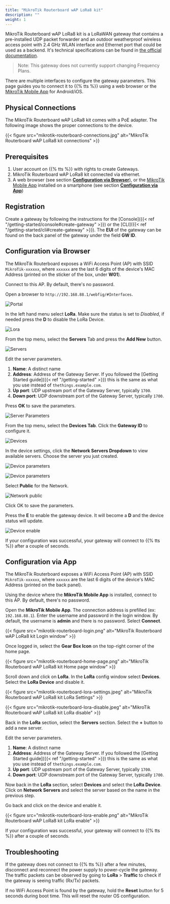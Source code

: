 ```yaml
---
title: "MikroTik Routerboard wAP LoRa8 kit"
description: ""
weight: 1
---
```


MikroTik Routerboard wAP LoRa8 kit is a LoRaWAN gateway that contains a pre-installed UDP packet forwarder and an outdoor weatherproof wireless access point with 2.4 GHz WLAN interface and Ethernet port that could be used as a backend. It's technical specifications can be found in [the official documentation](https://mikrotik.com/product/wap_lora8_kit). 

> Note: This gateway does not currently support changing Frequency Plans.

There are multiple interfaces to configure the gateway parameters. This page guides you to connect it to {{% tts %}} using a web browser or the [MikroTik Mobile App](https://mikrotik.com/mobile_app) for Android/iOS.

## Physical Connections

The MikroTik Routerboard wAP LoRa8 kit comes with a PoE adapter. The following image shows the proper connections to the device.

{{< figure src="mikrotik-routerboard-connections.jpg" alt="MikroTik Routerboard wAP LoRa8 kit connections" >}}

## Prerequisites

1. User account on {{% tts %}} with rights to create Gateways.
2. MikroTik Routerboard wAP LoRa8 kit connected via ethernet.
3. A web browser (see section [**Configuration via Browser**](#configuration-via-browser)), or the [MikroTik Mobile App](https://mikrotik.com/mobile_app) installed on a smartphone (see section [**Configuration via App**](#configuration-via-app))

## Registration

Create a gateway by following the instructions for the [Console]({{< ref "/getting-started/console#create-gateway" >}}) or the [CLI]({{< ref "/getting-started/cli#create-gateway" >}}). The **EUI** of the gateway can be found on the back panel of the gateway under the field **GW ID**.

## Configuration via Browser

The MikroTik Routerboard exposes a WiFi Access Point (AP) with SSID `MikroTik-xxxxxx`, where `xxxxxx` are the last 6 digits of the device's MAC Address (printed on the sticker of the box, under **W01**).

Connect to this AP. By default, there's no password.

Open a browser to `http://192.168.88.1/webfig/#Interfaces`.

![Portal](portal.png)

In the left hand menu select **LoRa**. Make sure the status is set to *Disabled*, if needed press the **D** to disable the LoRa Device.

![Lora](portal-lora.png)

From the top menu, select the **Servers** Tab and press the **Add New** button.

![Servers](servers.png)

Edit the server parameters.

1. **Name**: A distinct name 
2. **Address**: Address of the Gateway Server. If you followed the [Getting Started guide]({{< ref "/getting-started" >}}) this is the same as what you use instead of `thethings.example.com`.
3. **Up port**: UDP upstream port of the Gateway Server, typically `1700`.
4. **Down port**: UDP downstream port of the Gateway Server, typically `1700`.

Press **OK** to save the parameters.

![Server Parameters](parameters.png)

From the top menu, select the **Devices Tab**. Click the **Gateway ID** to configure it.

![Devices](portal-lora-disable.png)

In the device settings, click the **Network Servers Dropdown** to view available servers. Choose the server you just created.

![Device parameters](device-parameters.png)

![Device parameters](device-parameters-selected.png)

Select **Public** for the Network.

![Network public](public.png)


Click OK to save the parameters.

Press the **E** to enable the gateway device. It will become a **D** and the device status will update.

![Device enable](portal-lora-enable.png)

If your configuration was successful, your gateway will connect to {{% tts %}} after a couple of seconds.

## Configuration via App

The MikroTik Routerboard exposes a WiFi Access Point (AP) with SSID `MikroTik-xxxxxx`, where `xxxxxx` are the last 6 digits of the device's MAC Address (printed on the back panel).

Using the device where the **MikroTik Mobile App** is installed, connect to this AP. By default, there's no password.

Open the **MikroTik Mobile App**. The connection address is prefilled (ex: `192.168.88.1`). Enter the username and password in the login window. By default, the username is **admin** and there is no password. Select **Connect**.

{{< figure src="mikrotik-routerboard-login.png" alt="MikroTik Routerboard wAP LoRa8 kit Login window" >}}

Once logged in, select the **Gear Box Icon** on the top-right corner of the home page.

{{< figure src="mikrotik-routerboard-home-page.png" alt="MikroTik Routerboard wAP LoRa8 kit Home page window" >}}

Scroll down and click on **LoRa**. In the **LoRa** config window select **Devices**. Select the **LoRa Device** and disable it.

{{< figure src="mikrotik-routerboard-lora-settings.jpeg" alt="MikroTik Routerboard wAP LoRa8 kit LoRa Settings" >}}

{{< figure src="mikrotik-routerboard-lora-disable.jpeg" alt="MikroTik Routerboard wAP LoRa8 kit LoRa disable" >}}

Back in the **LoRa** section, select the **Servers** section. Select the **+** button to add a new server. 

Edit the server parameters.

1. **Name**: A distinct name 
2. **Address**: Address of the Gateway Server. If you followed the [Getting Started guide]({{< ref "/getting-started" >}}) this is the same as what you use instead of `thethings.example.com`.
3. **Up port**: UDP upstream port of the Gateway Server, typically `1700`.
4. **Down port**: UDP downstream port of the Gateway Server, typically `1700`.

Now back in the **LoRa** section, select **Devices** and select the **LoRa Device**. Click on **Network Servers** and select the server based on the name in the previous step. 

Go back and click on the device and enable it.

{{< figure src="mikrotik-routerboard-lora-enable.png" alt="MikroTik Routerboard wAP LoRa8 kit LoRa enable" >}}

If your configuration was successful, your gateway will connect to {{% tts %}} after a couple of seconds.

## Troubleshooting

If the gateway does not connect to {{% tts %}} after a few minutes, disconnect and reconnect the power supply to power-cycle the gateway. The traffic packets can be observed by going to **LoRa** > **Traffic** to check if the gateway is seeing traffic (Rx/Tx) packets.

If no WiFi Access Point is found by the gateway, hold the **Reset** button for 5 seconds during boot time. This will reset the router OS configuration.
